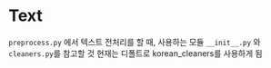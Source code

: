 # Text

`preprocess.py` 에서 텍스트 전처리를 할 때, 사용하는 모듈
`__init__.py` 와 `cleaners.py`를 참고할 것
현재는 디폴트로 korean_cleaners를 사용하게 됨
